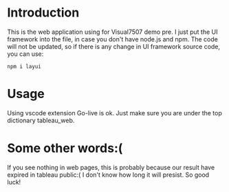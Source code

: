# Introduction
This is the web application using for Visual7507 demo pre. I just put the UI framework into the file, in case you don't have node.js and npm. The code will not be updated, so if there is any change in UI framework source code, you can use:

    npm i layui

# Usage
Using vscode extension Go-live is ok. Just make sure you are under the top dictionary tableau_web.

# Some other words:(
If you see nothing in web pages, this is probably because our result have expired in tableau public:(
I don't know how long it will presist. So good luck!